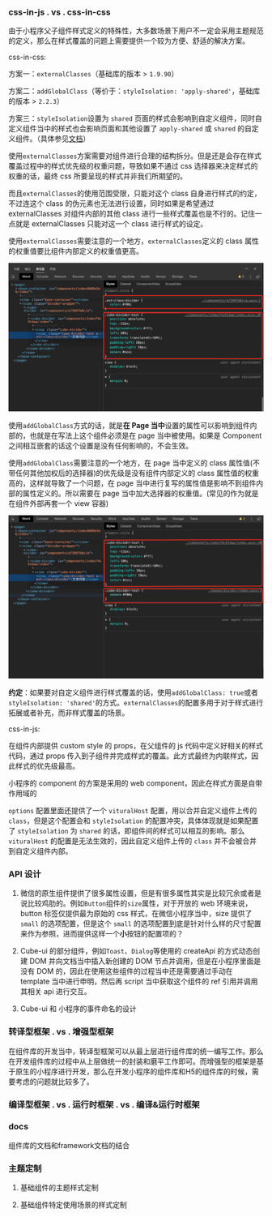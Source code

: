 ### css-in-js . vs . css-in-css

由于小程序父子组件样式定义的特殊性，大多数场景下用户不一定会采用主题规范的定义，那么在样式覆盖的问题上需要提供一个较为方便、舒适的解决方案。

css-in-css:

方案一：`externalClasses`（基础库的版本 > `1.9.90`）

方案二：`addGlobalClass`（等价于：`styleIsolation: 'apply-shared'`，基础库的版本 > `2.2.3`）

方案三：`styleIsolation`设置为 `shared` 页面的样式会影响到自定义组件，同时自定义组件当中的样式也会影响页面和其他设置了 `apply-shared` 或 `shared` 的自定义组件。（具体参见[文档](https://developers.weixin.qq.com/miniprogram/dev/framework/custom-component/wxml-wxss.html)）

使用`externalClasses`方案需要对组件进行合理的结构拆分。但是还是会存在样式覆盖过程中的样式优先级的权重问题，导致如果不通过 css 选择器来决定样式的权重的话，最终 css 所要呈现的样式并非我们所期望的。

而且`externalClasses`的使用范围受限，只能对这个 class 自身进行样式的约定，不过连这个 class 的伪元素也无法进行设置，同时如果是希望通过 externalClasses 对组件内部的其他 class 进行一些样式覆盖也是不行的。记住一点就是 externalClasses 只能对这一个 class 进行样式的设定。

使用`externalClasses`需要注意的一个地方，`externalClasses`定义的 class 属性的权重值要比组件内部定义的权重值更高。

![mpx-externalClasses](../images/mp/mpx-externalClasses.png)


使用`addGlobalClass`方式的话，就是**在 Page 当中**设置的属性可以影响到组件内部的，也就是在写法上这个组件必须是在 page 当中被使用。如果是 Component 之间相互嵌套的话这个设置是没有任何影响的，不会生效。

使用`addGlobalClass`需要注意的一个地方，在 page 当中定义的 class 属性值(不带任何其他加权后的选择器)的优先级是没有组件内部定义的 class 属性值的权重高的，这样就导致了一个问题，在 page 当中进行复写的属性值是影响不到组件内部的属性定义的。所以需要在 page 当中加大选择器的权重值。(常见的作为就是在组件外部再套一个 view 容器)

![mpx-addGlobalClass](../images/mp/mpx-addGlobalClass.png)

**约定**：如果要对自定义组件进行样式覆盖的话，使用`addGlobalClass: true`或者`styleIsolation: 'shared'`的方式。`externalClasses`的配置多用于对于样式进行拓展或者补充，而非样式覆盖的场景。

css-in-js:

在组件内部提供 custom style 的 props，在父组件的 js 代码中定义好相关的样式代码，通过 props 传入到子组件并完成样式的覆盖。此方式最终为内联样式，因此样式的优先级最高。

小程序的 component 的方案是采用的 web component，因此在样式方面是自带作用域的

`options` 配置里面还提供了一个 `vituralHost` 配置，用以合并自定义组件上传的 `class`，但是这个配置会和 `styleIsolation` 的配置冲突，具体体现就是如果配置了 `styleIsolation` 为 `shared` 的话，即组件间的样式可以相互的影响。那么 `vituralHost` 的配置是无法生效的，因此自定义组件上传的 `class` 并不会被合并到自定义组件内部。

### API 设计

1. 微信的原生组件提供了很多属性设置，但是有很多属性其实是比较冗余或者是说比较鸡肋的。例如`Button`组件的`size`属性，对于开放的 web 环境来说，button 标签仅提供最为原始的 css 样式，在微信小程序当中，size 提供了 `small` 的选项配置，但是这个 `small` 的选项配置到底是针对什么样的尺寸配置来作为参照，进而提供这样一个**小**按钮的配置项的？

2. Cube-ui 的部分组件，例如`Toast`、`Dialog`等使用的 createApi 的方式动态创建 DOM 并向文档当中插入新创建的 DOM 节点并调用，但是在小程序里面是没有 DOM 的，因此在使用这些组件的过程当中还是需要通过手动在 template 当中进行申明，然后再 script 当中获取这个组件的 ref 引用并调用其相关 api 进行交互。

3. Cube-ui 和 小程序的事件命名的设计

### 转译型框架 . vs . 增强型框架

在组件库的开发当中，转译型框架可以从最上层进行组件库的统一编写工作。那么在开发组件库的过程中从上层做统一的封装和磨平工作即可。而增强型的框架是基于原生的小程序进行开发，那么在开发小程序的组件库和H5的组件库的时候，需要考虑的问题就比较多了。

### 编译型框架 . vs . 运行时框架 . vs . 编译&运行时框架

### docs

组件库的文档和framework文档的结合

### 主题定制

1. 基础组件的主题样式定制

2. 基础组件特定使用场景的样式定制